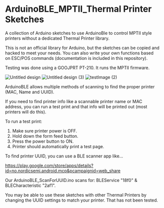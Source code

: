 # ArduinoBLE_MPTII_Thermal Printer Sketches
A collection of Arduino sketches to use ArduinoBle to control MPTII style printers without a dedicated Thermal Printer library.

This is not an official library for Arduino, but the sketches can be copied and hacked to meet your needs. You can also write your own functions based on ESC/POS commands (documentation is included in this repository).

Testing was done using a GOOJPRT PT-210. It runs the MPTII firmware.

![Untitled design](https://github.com/user-attachments/assets/2e5e4e18-1b1e-4957-b95b-a8c34ccc7023)
![Untitled design (3)](https://github.com/user-attachments/assets/f4fa5be8-f062-4a49-8bc0-1b9a99a19a31)
![testImage (2)](https://github.com/user-attachments/assets/a875c97d-428e-4afb-90e1-d4b59788035c)


ArduinoBLE allows multiple methods of scanning to find the proper printer (MAC, Name and UUID).

If you need to find printer info like a scannable printer name or MAC address, you can run a test print and that info will be printed out (most printers will do this). 

To run a test print:

1.  Make sure printer power is OFF.
2.  Hold down the form feed button.
3.  Press the power button to ON.
4.  Printer should automatically print a test page.

To find printer UUID, you can use a BLE scanner app like…

https://play.google.com/store/apps/details?id=no.nordicsemi.android.mcp&pcampaignid=web_share

Our ArduinoBLE_ScanForUUID.ino scans for: BLEService "18f0" & BLECharacteristic "2af1".

You may be able to use these sketches with other Thermal Printers by changing the UUID settings to match your printer. That has not been tested.





